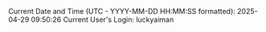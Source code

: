 Current Date and Time (UTC - YYYY-MM-DD HH:MM:SS formatted): 2025-04-29 09:50:26
Current User's Login: luckyaiman
